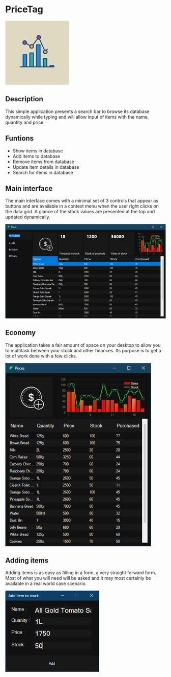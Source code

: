 # PriceTag 

<img src="screenshots/chart.gif" alt="Chart animation" />

## Description

This simple application presents a search bar to browse its database dynamically while typing and will allow input of items with the name, quantity and price

## Funtions

- Show items in database
- Add items to database
- Remove items from database
- Update item details in database
- Search for items in database

## Main interface

The main interface comes with a minimal set of 3 controls that appear as buttons and are available in a context menu when the user right clicks on the data grid. A glance of the stock values are presented at the top and updated dynamically.

<img src="screenshots/dashboard.png" alt="Image of application" />

## Economy

The application takes a fair amount of space on your desktop to allow you to multitask between your stock and other finances. Its purpose is to get a lot of work done with a few clicks.

<img src="screenshots/economy.png" alt="size of application" />

## Adding items

Adding items is as easy as filling in a form, a very straight forward form. Most of what you will need will be asked and it may most certainly be available in a real world case scenario.

<img src="screenshots/add.png" alt="adding an item" />
